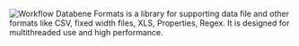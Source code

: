 ![Workflow](https://github.com/aravindc/databene-formats/actions/workflows/github-actions.yml/badge.svg)
Databene Formats is a library for supporting data file and other formats like CSV, fixed width files, XLS, Properties, Regex. It is designed for multithreaded use and high performance.
